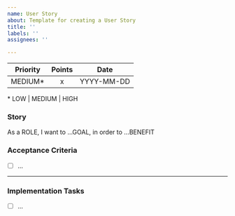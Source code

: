 ```yaml
---
name: User Story
about: Template for creating a User Story
title: ''
labels: ''
assignees: ''

---
```


| Priority        | Points           | Date           |
| :-------------: | :-------------:    | :-----:           |
| MEDIUM*          | x                   | YYYY-MM-DD |

\* LOW | MEDIUM | HIGH

### Story

As a ROLE, I want to ...GOAL, in order to ...BENEFIT

### Acceptance Criteria

- [ ] ...

------
### Implementation Tasks

- [ ] ...
